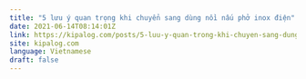 ```yaml
---
title: "5 lưu ý quan trọng khi chuyển sang dùng nồi nấu phở inox điện"
date: 2021-06-14T08:14:01Z
link: https://kipalog.com/posts/5-luu-y-quan-trong-khi-chuyen-sang-dung-noi-nau-pho-inox-dien?utm_medium=RSS&utm_source=news.12bit.vn
site: kipalog.com
language: Vietnamese
draft: false
---
```

